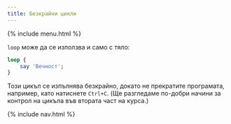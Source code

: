 ```yaml
---
title: Безкрайни цикли
---
```


{% include menu.html %}

`loop` може да се използва и само с тяло:

```raku
loop {
    say 'Вечност';
}
```

Този цикъл се изпълнява безкрайно, докато не прекратите програмата, например, като натиснете `Ctrl+C`. (Ще разгледаме по-добри начини за контрол на цикъла във втората част на курса.)

{% include nav.html %}